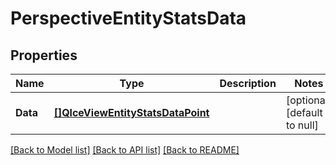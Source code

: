 # PerspectiveEntityStatsData

## Properties
Name | Type | Description | Notes
------------ | ------------- | ------------- | -------------
**Data** | [**[]QlceViewEntityStatsDataPoint**](QLCEViewEntityStatsDataPoint.md) |  | [optional] [default to null]

[[Back to Model list]](../README.md#documentation-for-models) [[Back to API list]](../README.md#documentation-for-api-endpoints) [[Back to README]](../README.md)

